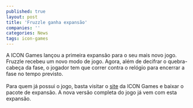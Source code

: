 ```yaml
---
published: true
layout: post
title: 'Fruzzle ganha expansão'
companies: ''
categories: News
tags: icon-games
---
```

A ICON Games
 lan&ccedil;ou a primeira expans&atilde;o para o seu mais novo jogo. Fruzzle
 recebeu um novo modo de jogo. Agora, al&eacute;m de decifrar o quebra-cabe&ccedil;a da fase, o jogador tem que correr contra o rel&oacute;gio para encerrar a fase no tempo previsto.<br /><br />Para quem j&aacute; possui o jogo, basta visitar o <a target="_blank" href="http://icongames.sites.uol.com.br/fruzzle-pt.htm">site</a>
 da ICON Games e baixar o pacote de expans&atilde;o. A nova vers&atilde;o completa do jogo j&aacute; vem com esta expans&atilde;o.<br />
